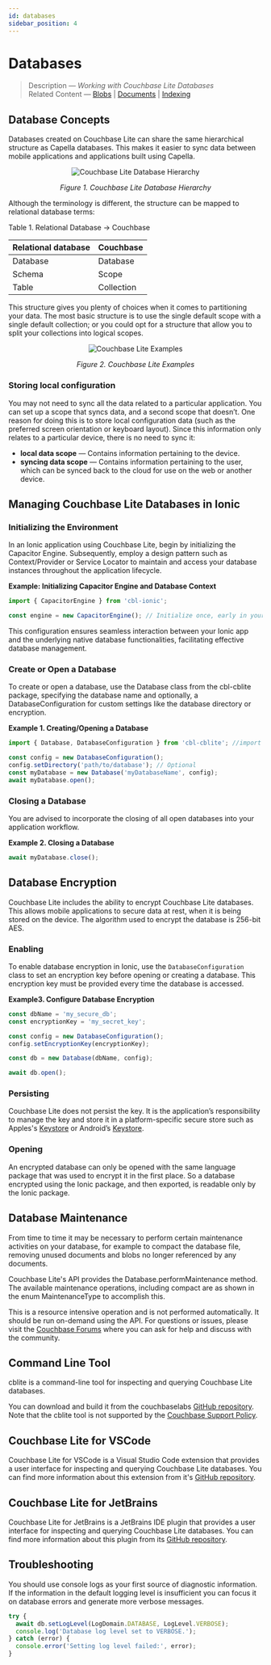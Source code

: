 ```yaml
---
id: databases
sidebar_position: 4
---
```


# Databases 

> Description — _Working with Couchbase Lite Databases_  
> Related Content — [Blobs](blobs.md) | [Documents](documents.md) | [Indexing](indexing.md)


## Database Concepts

Databases created on Couchbase Lite can share the same hierarchical structure as Capella databases. This makes it easier to sync data between mobile applications and applications built using Capella.

<div align="center">

![Couchbase Lite Database Hierarchy](/img/Couchbase_Lite_Database_Hierarchy.svg)

_Figure 1. Couchbase Lite Database Hierarchy_

</div>

Although the terminology is different, the structure can be mapped to relational database terms:

Table 1. Relational Database → Couchbase

| Relational database | Couchbase           |
|---------------------|---------------------|
| Database            | Database            |
| Schema              | Scope               |
| Table               | Collection          |

This structure gives you plenty of choices when it comes to partitioning your data. The most basic structure is to use the single default scope with a single default collection; or you could opt for a structure that allow you to split your collections into logical scopes.


<div align="center">

![Couchbase Lite Examples](/img/Couchbase_Lite_Examples.svg)

_Figure 2. Couchbase Lite Examples_

</div>

### Storing local configuration

You may not need to sync all the data related to a particular application. You can set up a scope that syncs data, and a second scope that doesn’t. One reason for doing this is to store local configuration data (such as the preferred screen orientation or keyboard layout). Since this information only relates to a particular device, there is no need to sync it:

- **local data scope** — Contains information pertaining to the device.
- **syncing data scope** — Contains information pertaining to the user, which can be synced back to the cloud for use on the web or another device.

## Managing Couchbase Lite Databases in Ionic

### Initializing the Environment

In an Ionic application using Couchbase Lite, begin by initializing the Capacitor Engine. Subsequently, employ a design pattern such as Context/Provider or Service Locator to maintain and access your database instances throughout the application lifecycle.

**Example: Initializing Capacitor Engine and Database Context**
```javascript
import { CapacitorEngine } from 'cbl-ionic';

const engine = new CapacitorEngine(); // Initialize once, early in your app
```

This configuration ensures seamless interaction between your Ionic app and the underlying native database functionalities, facilitating effective database management.

### Create or Open a Database

To create or open a database, use the Database class from the cbl-cblite package, specifying the database name and optionally, a DatabaseConfiguration for custom settings like the database directory or encryption.

**Example 1. Creating/Opening a Database**

```javascript
import { Database, DatabaseConfiguration } from 'cbl-cblite'; //import the package
```

```javascript
const config = new DatabaseConfiguration();
config.setDirectory('path/to/database'); // Optional
const myDatabase = new Database('myDatabaseName', config);
await myDatabase.open();
```

### Closing a Database

You are advised to incorporate the closing of all open databases into your application workflow.

**Example 2. Closing a Database**

```javascript
await myDatabase.close();
```

## Database Encryption

Couchbase Lite includes the ability to encrypt Couchbase Lite databases. This allows mobile applications to secure data at rest, when it is being stored on the device. The algorithm used to encrypt the database is 256-bit AES.

### Enabling

To enable database encryption in Ionic, use the `DatabaseConfiguration` class to set an encryption key before opening or creating a database. This encryption key must be provided every time the database is accessed.

**Example3. Configure Database Encryption**

```typescript
const dbName = 'my_secure_db';
const encryptionKey = 'my_secret_key';

const config = new DatabaseConfiguration();
config.setEncryptionKey(encryptionKey);

const db = new Database(dbName, config);

await db.open();
```

### Persisting

Couchbase Lite does not persist the key. It is the application’s responsibility to manage the key and store it in a platform-specific secure store such as Apples's [Keystore](https://developer.apple.com/documentation/security/keychain_services) or Android’s [Keystore](https://developer.android.com/privacy-and-security/keystore).

### Opening

An encrypted database can only be opened with the same language package that was used to encrypt it in the first place. So a database encrypted using the Ionic package, and then exported, is readable only by the Ionic package.

## Database Maintenance

From time to time it may be necessary to perform certain maintenance activities on your database, for example to compact the database file, removing unused documents and blobs no longer referenced by any documents.

Couchbase Lite's API provides the Database.performMaintenance method. The available maintenance operations, including compact are as shown in the enum MaintenanceType to accomplish this.

This is a resource intensive operation and is not performed automatically. It should be run on-demand using the API. For questions or issues, please visit the [Couchbase Forums](https://www.couchbase.com/forums/) where you can ask for help and discuss with the community.


## Command Line Tool

cblite is a command-line tool for inspecting and querying Couchbase Lite databases.

You can download and build it from the couchbaselabs [GitHub repository](https://github.com/couchbaselabs/couchbase-mobile-tools/blob/master/README.cblite.md). Note that the cblite tool is not supported by the [Couchbase Support Policy](https://www.couchbase.com/support-policy/).


## Couchbase Lite for VSCode

Couchbase Lite for VSCode is a Visual Studio Code extension that provides a user interface for inspecting and querying Couchbase Lite databases. You can find more information about this extension from it's [GitHub repository](https://github.com/couchbaselabs/vscode-cblite).

## Couchbase Lite for JetBrains

Couchbase Lite for JetBrains is a JetBrains IDE plugin that provides a user interface for inspecting and querying Couchbase Lite databases. You can find more information about this plugin from its [GitHub repository](https://github.com/couchbaselabs/couchbase_jetbrains_plugin).

## Troubleshooting

You should use console logs as your first source of diagnostic information. If the information in the default logging level is insufficient you can focus it on database errors and generate more verbose messages.


```typescript
try {
  await db.setLogLevel(LogDomain.DATABASE, LogLevel.VERBOSE);
  console.log('Database log level set to VERBOSE.');
} catch (error) {
  console.error('Setting log level failed:', error);
}
```









